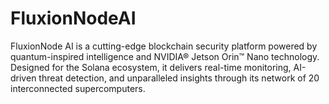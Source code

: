 # FluxionNodeAI
FluxionNode AI is a cutting-edge blockchain security platform powered by quantum-inspired intelligence and NVIDIA® Jetson Orin™ Nano technology. Designed for the Solana ecosystem, it delivers real-time monitoring, AI-driven threat detection, and unparalleled insights through its network of 20 interconnected supercomputers.
